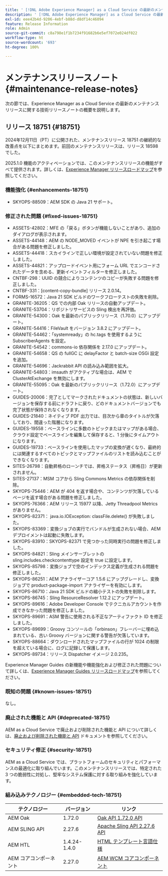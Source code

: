 ```yaml
---
title: ' [!DNL Adobe Experience Manager] as a Cloud Service の最新のメンテナンスリリースノート。'
description: ' [!DNL Adobe Experience Manager] as a Cloud Service の最新のメンテナンスリリースノート。'
exl-id: eee42b4d-9206-4ebf-b88d-d8df14c46094
feature: Release Information
role: Admin
source-git-commit: c8a798e1f1b7234f91682b6e5ef7072e024df022
workflow-type: ht
source-wordcount: '693'
ht-degree: 100%

---
```



# メンテナンスリリースノート {#maintenance-release-notes}

次の節では、Experience Manager as a Cloud Service の最新のメンテナンスリリースに関する技術リリースノートの概要を説明します。

## リリース 18751 {#18751}

2024年12月11日（PT）に公開された、メンテナンスリリース 18751 の継続的な改善点を以下にまとめます。前回のメンテナンスリリースは、リリース 18598 でした。

2025.1.0 機能のアクティベーションでは、このメンテナンスリリースの機能がすべて提供されます。詳しくは、[Experience Manager リリースロードマップ](https://experienceleague.adobe.com/ja/docs/experience-manager-release-information/aem-release-updates/update-releases-roadmap)を参照してください。

### 機能強化 {#enhancements-18751}

* SKYOPS-88509：AEM SDK の Java 21 サポート。

### 修正された問題 {#fixed-issues-18751}

* ASSETS-42802：MFE の「戻る」ボタンが機能しないことがあり、追加のダイアログが表示されます。
* ASSETS-44148：AEM の NODE_MOVED イベントが NPE を引き起こす場合がある問題を修正しました。
* ASSETS-44418：スカイラインで正しい環境が設定されていない問題を修正しました。
* ASSETS-44821：アップロードイベント用にフォーム URL でエンコードされたデータを含める、更新イベントフィルターを修正しました。
* CNTBF-298：UUID の競合によりコンテンツのコピーが失敗する問題を修正しました。
* CNTBF-331：[content-copy-bundle] リリース 2.0.14。
* FORMS-16572：Java 21 SDK ビルドのワークフローテストの失敗を削除。
* GRANITE-36205：QS での内部 Oak リリースの自動アップデート。
* GRANITE-53704：リポジトリサービスの Sling 検出を再評価。
* GRANITE-54300：Oak を最新のパブリックリリース（1.70.0）にアップデート。
* GRANITE-54416：FileVault をバージョン 3.8.2 にアップデート。
* GRANITE-54462：「systemready」の hc.tags を使用するように SubscriberAgents を設定。
* GRANITE-54542：commons-io 依存関係を 2.17.0 にアップデート。
* GRANITE-54658：QS の fullGC に delayFactor と batch-size OSGi 設定を追加。
* GRANITE-54696：Jackrabbit API の読み込み範囲を拡大。
* GRANITE-54803：imsauth がアクティブな場合は、AEM で ClusterAtExchange を無効にします。
* GRANITE-55095：Oak を最新のパブリックリリース（1.72.0）にアップデート。
* GUIDES-20006：完了としてマークされたドキュメントの状態は、新しいバージョンを保存する前にドラフトに戻り、どのドキュメントバージョンでも完了状態が保持されなくなります。
* GUIDES-21840：ネイティブ PDF 出力では、目次から章のタイトルが欠落しており、間違った階層になります。
* GUIDES-19558：ベースラインに多数のトピックまたはマップがある場合、クラウド設定でベースラインを編集して保存すると、1 分後にタイムアウトになります。
* GUIDES-19733：ベースラインを使用したマップの変換が遅くなり、最終的には関連するすべてのトピックとマップファイルのリストを読み込むことができなくなります。
* SITES-26798：自動昇格のローンチでは、昇格ステータス（昇格日）が更新されません。
* SITES-27137：MSM コアから Sling Commons Metrics の依存関係を削除。
* SKYOPS-75446：AEM が 404 を返す場合や、コンテンツが欠落しているページを返す場合がある問題を修正しました。
* SKYOPS-76366：AEM リリース 15977 以降、Jetty Threadpool Metrics がありません。
* SKYOPS-82371： java.io.IOException: classFile.delete() が失敗しました。
* SKYOPS-83369：変換ジョブの実行でバンドルが生成されない場合、AEM デプロイメントは起動に失敗します。
* SKYOPS-83910：SKYOPS-82371 で見つかった同時実行の問題を修正しました。
* SKYOPS-84821：Sling メインサーブレットの sling.includes.checkcontenttype 設定を true に設定します。
* SKYOPS-85798：変換ジョブで空のインデックス定義が生成される問題を修正しました。
* SKYOPS-86251：AEM アナライザーコア 1.5.6 にアップグレードし、変換ジョブで product-package-import アナライザーを有効にします。
* SKYOPS-86710：Java 21 SDK ビルドの縮小テストの失敗を削除します。
* SKYOPS-86745：Sling ResourceResolver 1.12.2 にアップデート。
* SKYOPS-89616：Adobe Developer Console でテクニカルアカウントを作成できなかった問題を修正しました。
* SKYOPS-89691：ASM 警告に使用される不正なアーティファクト ID を修正しました。
* SKYOPS-89699：Groovy コンソールの「orbinson」フレーバーに埋め込まれている、古い Groovy バージョンに関する警告が欠落しています。
* SKYOPS-88664：ダウンロードされたマップファイルの行が 1024 の制限を超えている場合に、ログに記録して保護します。
* SKYOPS-89734：リリース Dispatcher イメージ 2.0.235。

Experience Manager Guides の新機能や機能強化および修正された問題について詳しくは、[Experience Manager Guides リリースロードマップ](https://experienceleague.adobe.com/ja/docs/experience-manager-guides/using/release-info/aem-guides-releases-roadmap)を参照してください。

### 既知の問題 {#known-issues-18751}

なし。

### 廃止された機能と API {#deprecated-18751}

AEM as a Cloud Service で廃止および削除された機能と API について詳しくは、[廃止および削除された機能と API](/help/release-notes/deprecated-removed-features.md) ドキュメントを参照してください。

### セキュリティ修正 {#security-18751}

AEM as a Cloud Service では、プラットフォームのセキュリティとパフォーマンスの最適化に取り組んでいます。このメンテナンスリリースでは、特定された 3 つの脆弱性に対処し、堅牢なシステム保護に対する取り組みを強化しています。

### 組み込みテクノロジー {#embedded-tech-18751}

| テクノロジー | バージョン | リンク |
|---|---|---|
| AEM Oak | 1.72.0 | [Oak API 1.72.0 API](https://www.javadoc.io/doc/org.apache.jackrabbit/oak-api/1.72.0/index.html) |
| AEM SLING API | 2.27.6 | [Apache Sling API 2.27.6 API](https://www.javadoc.io/doc/org.apache.sling/org.apache.sling.api/latest/index.html) |
| AEM HTL | 1.4.24-1.4.0 | [HTML テンプレート言語仕様](https://github.com/adobe/htl-spec) |
| AEM コアコンポーネント | 2.27.0 | [AEM WCM コアコンポーネント](https://github.com/adobe/aem-core-wcm-components) |
